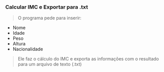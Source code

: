 ### Calcular IMC e Exportar para .txt
> O programa pede para inserir:
<ul><li>Nome</li>
<li>Idade</li> 
<li>Peso</li>
<li>Altura</li>
<li>Nacionalidade</li></ul>

> Ele faz o cálculo do IMC e exporta as informações com o resultado para um arquivo de texto (.txt)
